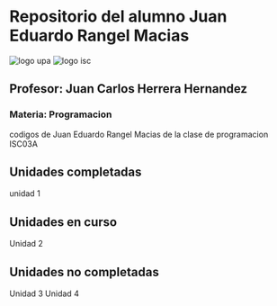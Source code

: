 # Repositorio del alumno Juan Eduardo Rangel Macias 

![logo upa](https://i.imgur.com/FmFqNUm.png)              ![logo isc](https://i.imgur.com/hRhBvtK.png)
## Profesor: Juan Carlos Herrera Hernandez
### Materia: Programacion 

codigos de Juan Eduardo Rangel Macias de la clase de programacion ISC03A

## Unidades completadas
unidad 1 

## Unidades en curso 
Unidad 2

## Unidades no completadas 
Unidad 3
Unidad 4
